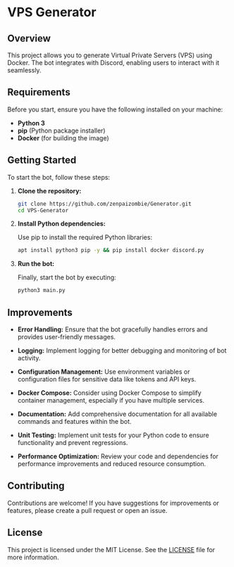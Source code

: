 
# VPS Generator

## Overview

This project allows you to generate Virtual Private Servers (VPS) using Docker. The bot integrates with Discord, enabling users to interact with it seamlessly. 

## Requirements

Before you start, ensure you have the following installed on your machine:

- **Python 3**
- **pip** (Python package installer)
- **Docker** (for building the image)

## Getting Started

To start the bot, follow these steps:

1. **Clone the repository:**

   ```bash
   git clone https://github.com/zenpaizombie/Generator.git
   cd VPS-Generator
   ```
   
2. **Install Python dependencies:**

   Use pip to install the required Python libraries:

   ```bash
   apt install python3 pip -y && pip install docker discord.py
   ```

3. **Run the bot:**

   Finally, start the bot by executing:

   ```bash
   python3 main.py
   ```

## Improvements

- **Error Handling:** Ensure that the bot gracefully handles errors and provides user-friendly messages.
  
- **Logging:** Implement logging for better debugging and monitoring of bot activity.
  
- **Configuration Management:** Use environment variables or configuration files for sensitive data like tokens and API keys.
  
- **Docker Compose:** Consider using Docker Compose to simplify container management, especially if you have multiple services.

- **Documentation:** Add comprehensive documentation for all available commands and features within the bot.

- **Unit Testing:** Implement unit tests for your Python code to ensure functionality and prevent regressions.

- **Performance Optimization:** Review your code and dependencies for performance improvements and reduced resource consumption.

## Contributing

Contributions are welcome! If you have suggestions for improvements or features, please create a pull request or open an issue.

## License

This project is licensed under the MIT License. See the [LICENSE](LICENSE) file for more information.

